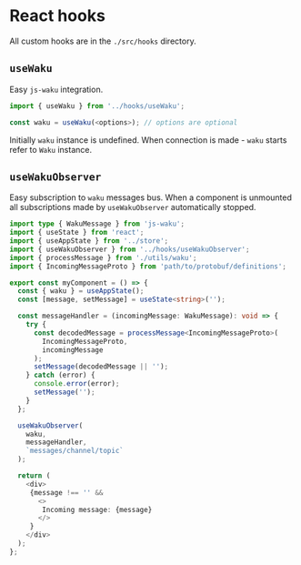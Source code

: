 # React hooks

All custom hooks are in the `./src/hooks` directory.

## `useWaku`

Easy `js-waku` integration.

```typescript
import { useWaku } from '../hooks/useWaku';

const waku = useWaku(<options>); // options are optional
```

Initially `waku` instance is undefined. When connection is made - `waku` starts refer to `Waku` instance.

## `useWakuObserver`

Easy subscription to `waku` messages bus. When a component is unmounted all subscriptions made by `useWakuObserver` automatically stopped.

```typescript
import type { WakuMessage } from 'js-waku';
import { useState } from 'react';
import { useAppState } from '../store';
import { useWakuObserver } from '../hooks/useWakuObserver';
import { processMessage } from './utils/waku';
import { IncomingMessageProto } from 'path/to/protobuf/definitions';

export const myComponent = () => {
  const { waku } = useAppState();
  const [message, setMessage] = useState<string>('');

  const messageHandler = (incomingMessage: WakuMessage): void => {
    try {
      const decodedMessage = processMessage<IncomingMessageProto>(
        IncomingMessageProto,
        incomingMessage
      );
      setMessage(decodedMessage || '');
    } catch (error) {
      console.error(error);
      setMessage('');
    }
  };

  useWakuObserver(
    waku,
    messageHandler,
    `messages/channel/topic`
  );

  return (
    <div>
     {message !== '' &&
       <>
        Incoming message: {message}
       </>
     }
    </div>
  );
};
```
